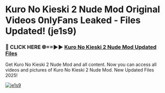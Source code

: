 # Kuro No Kieski 2 Nude Mod Original Videos 0nlyFans Leaked - Files Updated! (je1s9)

<h3>🔴 CLICK HERE 🌐==►► <a href="https://tinyurl.com/4mcuefdz" rel="nofollow">Kuro No Kieski 2 Nude Mod Updated Files</a></h3>

Get Kuro No Kieski 2 Nude Mod and all content. Now you can access all videos and pictures of Kuro No Kieski 2 Nude Mod. New Updated Files 2025!

[![je1s9](https://i.imgur.com/StAQSOY.gif)](https://tinyurl.com/4mcuefdz)
